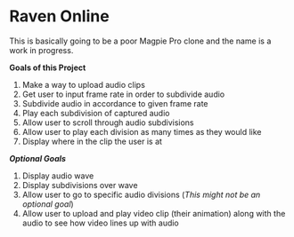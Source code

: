 # Raven Online
This is basically going to be a poor Magpie Pro clone and the name is a work in progress.

**Goals of this Project**
1. Make a way to upload audio clips
2. Get user to input frame rate in order to subdivide audio
3. Subdivide audio in accordance to given frame rate
4. Play each subdivision of captured audio
5. Allow user to scroll through audio subdivisions
6. Allow user to play each division as many times as they would like
7. Display where in the clip the user is at

_**Optional Goals**_
1. Display audio wave
2. Display subdivisions over wave
3. Allow user to go to specific audio divisions (_This might not be an optional goal_)
4. Allow user to upload and play video clip (their animation) along with the audio to see how video lines up with audio
